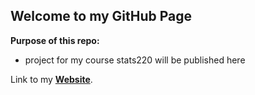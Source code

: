 ## Welcome to my GitHub Page

**Purpose of this repo:**
- project for my course stats220 will be published here


Link to my [**Website**](https://nosugarzhi.github.io/stats220/).

